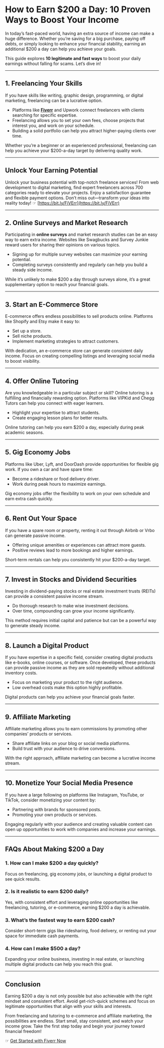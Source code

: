 # How to Earn $200 a Day: 10 Proven Ways to Boost Your Income

In today’s fast-paced world, having an extra source of income can make a huge difference. Whether you’re saving for a big purchase, paying off debts, or simply looking to enhance your financial stability, earning an additional $200 a day can help you achieve your goals. 

This guide explores **10 legitimate and fast ways** to boost your daily earnings without falling for scams. Let’s dive in!

---

## 1. Freelancing Your Skills

If you have skills like writing, graphic design, programming, or digital marketing, freelancing can be a lucrative option.

- Platforms like **[Fiverr](https://bit.ly/FiVErr)** and Upwork connect freelancers with clients searching for specific expertise.
- Freelancing allows you to set your own fees, choose projects that interest you, and work on your schedule.
- Building a solid portfolio can help you attract higher-paying clients over time.

Whether you’re a beginner or an experienced professional, freelancing can help you achieve your $200-a-day target by delivering quality work.

---

## Unlock Your Earning Potential

Unlock your business potential with top-notch freelance services! From web development to digital marketing, find expert freelancers across 700 categories ready to elevate your projects. Enjoy a satisfaction guarantee and flexible payment options. Don’t miss out—transform your ideas into reality today! ☞ [https://bit.ly/FiVErr](https://bit.ly/FiVErr)

---

## 2. Online Surveys and Market Research

Participating in **online surveys** and market research studies can be an easy way to earn extra income. Websites like Swagbucks and Survey Junkie reward users for sharing their opinions on various topics.

- Signing up for multiple survey websites can maximize your earning potential.
- Completing surveys consistently and regularly can help you build a steady side income.

While it’s unlikely to make $200 a day through surveys alone, it’s a great supplementary option to reach your financial goals.

---

## 3. Start an E-Commerce Store

E-commerce offers endless possibilities to sell products online. Platforms like Shopify and Etsy make it easy to:

- Set up a store.
- Sell niche products.
- Implement marketing strategies to attract customers.

With dedication, an e-commerce store can generate consistent daily income. Focus on creating compelling listings and leveraging social media to boost visibility.

---

## 4. Offer Online Tutoring

Are you knowledgeable in a particular subject or skill? Online tutoring is a fulfilling and financially rewarding option. Platforms like VIPKid and Chegg Tutors can help you connect with eager learners.

- Highlight your expertise to attract students.
- Create engaging lesson plans for better results.

Online tutoring can help you earn $200 a day, especially during peak academic seasons.

---

## 5. Gig Economy Jobs

Platforms like Uber, Lyft, and DoorDash provide opportunities for flexible gig work. If you own a car and have spare time:

- Become a rideshare or food delivery driver.
- Work during peak hours to maximize earnings.

Gig economy jobs offer the flexibility to work on your own schedule and earn extra cash quickly.

---

## 6. Rent Out Your Space

If you have a spare room or property, renting it out through Airbnb or Vrbo can generate passive income.

- Offering unique amenities or experiences can attract more guests.
- Positive reviews lead to more bookings and higher earnings.

Short-term rentals can help you consistently hit your $200-a-day target.

---

## 7. Invest in Stocks and Dividend Securities

Investing in dividend-paying stocks or real estate investment trusts (REITs) can provide a consistent passive income stream.

- Do thorough research to make wise investment decisions.
- Over time, compounding can grow your income significantly.

This method requires initial capital and patience but can be a powerful way to generate steady income.

---

## 8. Launch a Digital Product

If you have expertise in a specific field, consider creating digital products like e-books, online courses, or software. Once developed, these products can provide passive income as they are sold repeatedly without additional inventory costs.

- Focus on marketing your product to the right audience.
- Low overhead costs make this option highly profitable.

Digital products can help you achieve your financial goals faster.

---

## 9. Affiliate Marketing

Affiliate marketing allows you to earn commissions by promoting other companies’ products or services. 

- Share affiliate links on your blog or social media platforms.
- Build trust with your audience to drive conversions.

With the right approach, affiliate marketing can become a lucrative income stream.

---

## 10. Monetize Your Social Media Presence

If you have a large following on platforms like Instagram, YouTube, or TikTok, consider monetizing your content by:

- Partnering with brands for sponsored posts.
- Promoting your own products or services.

Engaging regularly with your audience and creating valuable content can open up opportunities to work with companies and increase your earnings.

---

## FAQs About Making $200 a Day

### 1. How can I make $200 a day quickly?
Focus on freelancing, gig economy jobs, or launching a digital product to see quick results.

### 2. Is it realistic to earn $200 daily?
Yes, with consistent effort and leveraging online opportunities like freelancing, tutoring, or e-commerce, earning $200 a day is achievable.

### 3. What’s the fastest way to earn $200 cash?
Consider short-term gigs like ridesharing, food delivery, or renting out your space for immediate cash payments.

### 4. How can I make $500 a day?
Expanding your online business, investing in real estate, or launching multiple digital products can help you reach this goal.

---

## Conclusion

Earning $200 a day is not only possible but also achievable with the right mindset and consistent effort. Avoid get-rich-quick schemes and focus on legitimate opportunities that align with your skills and interests.

From freelancing and tutoring to e-commerce and affiliate marketing, the possibilities are endless. Start small, stay consistent, and watch your income grow. Take the first step today and begin your journey toward financial freedom!

☞ [Get Started with Fiverr Now](https://bit.ly/FiVErr)
